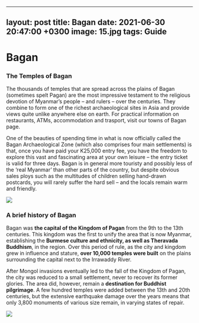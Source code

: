 
---
layout: post
title: Bagan
date: 2021-06-30 20:47:00 +0300
image: 15.jpg
tags: Guide
---

# Bagan

### The Temples of Bagan
The thousands of temples that are spread across the plains of Bagan (sometimes spelt Pagan) are the most impressive testament to the religious devotion of Myanmar’s people – and rulers – over the centuries. They combine to form one of the richest archaeological sites in Asia and provide views quite unlike anywhere else on earth. For practical information on restaurants, ATMs, accommodation and trasport, visit our towns of Bagan page.

  

One of the beauties of spending time in what is now officially called the Bagan Archaeological Zone (which also comprises four main settlements) is that, once you have paid your K25,000 entry fee, you have the freedom to explore this vast and fascinating area at your own leisure – the entry ticket is valid for three days. Bagan is in general more touristy and possibly less of the ‘real Myanmar’ than other parts of the country, but despite obvious sales ploys such as the multitudes of children selling hand-drawn postcards, you will rarely suffer the hard sell – and the locals remain warm and friendly.

 
![]({{site.baseurl}}/img/13.jpg)

### A brief history of Bagan

Bagan was **the capital of the Kingdom of Pagan** from the 9th to the 13th centuries. This kingdom was the first to unify the area that is now Myanmar, establishing the **Burmese culture and ethnicity, as well as Theravada Buddhism**, in the region. Over this period of rule, as the city and kingdom grew in influence and stature, **over 10,000 temples were built** on the plains surrounding the capital next to the Irrawaddy River.

After Mongol invasions eventually led to the fall of the Kingdom of Pagan, the city was reduced to a small settlement, never to recover its former glories. The area did, however, remain a **destination for Buddhist pilgrimage**. A few hundred temples were added between the 13th and 20th centuries, but the extensive earthquake damage over the years means that only 3,800 monuments of various size remain, in varying states of repair.

![]({{site.baseurl}}/img/14.jpg)
